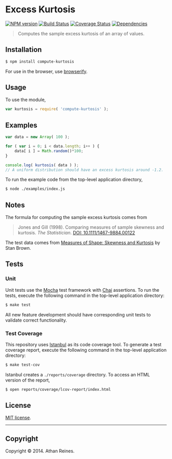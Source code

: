 Excess Kurtosis
===
[![NPM version][npm-image]][npm-url] [![Build Status][travis-image]][travis-url] [![Coverage Status][coveralls-image]][coveralls-url] [![Dependencies][dependencies-image]][dependencies-url]

> Computes the sample excess kurtosis of an array of values.


## Installation

``` bash
$ npm install compute-kurtosis
```

For use in the browser, use [browserify](https://github.com/substack/node-browserify).


## Usage

To use the module,

``` javascript
var kurtosis = require( 'compute-kurtosis' );
```


## Examples

``` javascript
var data = new Array( 100 );

for ( var i = 0; i < data.length; i++ ) {
	data[ i ] = Math.random()*100;
}

console.log( kurtosis( data ) );
// A uniform distribution should have an excess kurtosis around -1.2.
```

To run the example code from the top-level application directory,

``` bash
$ node ./examples/index.js
```


## Notes

The formula for computing the sample excess kurtosis comes from

> Jones and Gill (1998). Comparing measures of sample skewness and kurtosis. _The Statistician_. [DOI: 10.1111/1467-9884.00122](http://onlinelibrary.wiley.com/doi/10.1111/1467-9884.00122/)

The test data comes from [Measures of Shape: Skewness and Kurtosis](http://www.tc3.edu/instruct/sbrown/stat/shape.htm) by Stan Brown.



## Tests

### Unit

Unit tests use the [Mocha](http://mochajs.org/) test framework with [Chai](http://chaijs.com) assertions. To run the tests, execute the following command in the top-level application directory:

``` bash
$ make test
```

All new feature development should have corresponding unit tests to validate correct functionality.


### Test Coverage

This repository uses [Istanbul](https://github.com/gotwarlost/istanbul) as its code coverage tool. To generate a test coverage report, execute the following command in the top-level application directory:

``` bash
$ make test-cov
```

Istanbul creates a `./reports/coverage` directory. To access an HTML version of the report,

``` bash
$ open reports/coverage/lcov-report/index.html
```


## License

[MIT license](http://opensource.org/licenses/MIT). 


---
## Copyright

Copyright &copy; 2014. Athan Reines.


[npm-image]: http://img.shields.io/npm/v/compute-kurtosis.svg
[npm-url]: https://npmjs.org/package/compute-kurtosis

[travis-image]: http://img.shields.io/travis/compute-io/kurtosis/master.svg
[travis-url]: https://travis-ci.org/compute-io/kurtosis

[coveralls-image]: https://img.shields.io/coveralls/compute-io/kurtosis/master.svg
[coveralls-url]: https://coveralls.io/r/compute-io/kurtosis?branch=master

[dependencies-image]: http://img.shields.io/david/compute-io/kurtosis.svg
[dependencies-url]: https://david-dm.org/compute-io/kurtosis

[dev-dependencies-image]: http://img.shields.io/david/dev/compute-io/kurtosis.svg
[dev-dependencies-url]: https://david-dm.org/dev/compute-io/kurtosis

[github-issues-image]: http://img.shields.io/github/issues/compute-io/kurtosis.svg
[github-issues-url]: https://github.com/compute-io/kurtosis/issues

